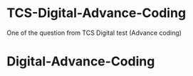 # TCS-Digital-Advance-Coding
One of the question from TCS Digital test (Advance coding)

# Digital-Advance-Coding
